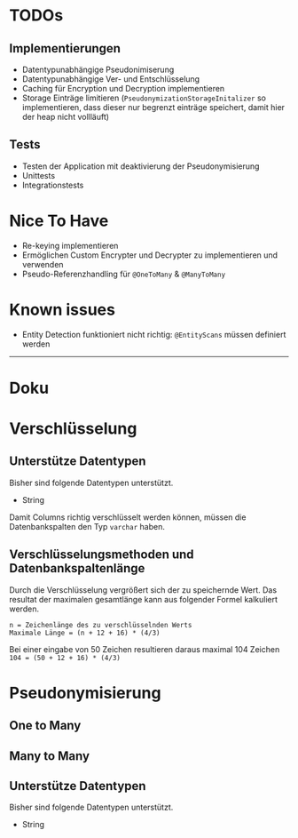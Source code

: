 # TODOs
## Implementierungen
* Datentypunabhängige Pseudonimiserung
* Datentypunabhängige Ver- und Entschlüsselung
* Caching für Encryption und Decryption implementieren
* Storage Einträge limitieren (`PseudonymizationStorageInitalizer` so implementieren, dass dieser nur begrenzt einträge speichert, damit hier der heap nicht vollläuft)

## Tests
* Testen der Application mit deaktivierung der Pseudonymisierung
* Unittests
* Integrationstests

# Nice To Have
* Re-keying implementieren
* Ermöglichen Custom Encrypter und Decrypter zu implementieren und verwenden
* Pseudo-Referenzhandling für `@OneToMany` & `@ManyToMany`


# Known issues
* Entity Detection funktioniert nicht richtig: `@EntityScans` müssen definiert werden

---

# Doku

# Verschlüsselung
## Unterstütze Datentypen
Bisher sind folgende Datentypen unterstützt.
* String

Damit Columns richtig verschlüsselt werden können, müssen die Datenbankspalten den Typ `varchar` haben.

## Verschlüsselungsmethoden und Datenbankspaltenlänge
Durch die Verschlüsselung vergrößert sich der zu speichernde Wert. Das resultat der maximalen gesamtlänge kann aus folgender Formel kalkuliert werden.
```
n = Zeichenlänge des zu verschlüsselnden Werts
Maximale Länge = (n + 12 + 16) * (4/3)
```
Bei einer eingabe von 50 Zeichen resultieren daraus maximal 104 Zeichen
`104 = (50 + 12 + 16) * (4/3)`

# Pseudonymisierung

## One to Many

## Many to Many

## Unterstütze Datentypen
Bisher sind folgende Datentypen unterstützt.
* String

